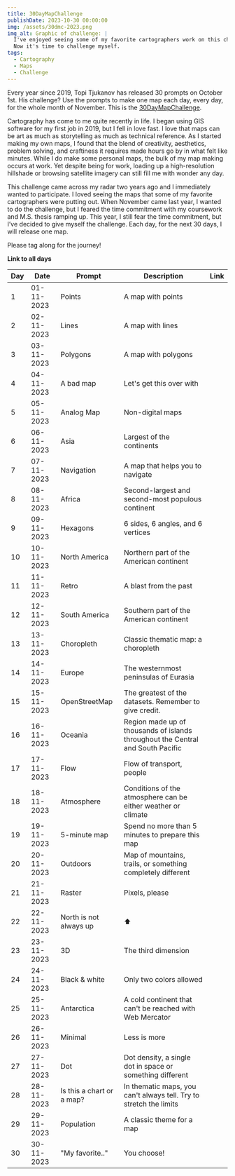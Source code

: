 ```yaml
---
title: 30DayMapChallenge
publishDate: 2023-10-30 00:00:00
img: /assets/30dmc-2023.png
img_alt: Graphic of challenge: |
  I've enjoyed seeing some of my favorite cartographers work on this challenge before.
  Now it's time to challenge myself.
tags:
  - Cartography
  - Maps
  - Challenge
---
```


Every year since 2019, Topi Tjukanov has released 30 prompts on October 1st.  His challenge?  Use the prompts to make one map each day, every day, for the whole month of November.  This is the [30DayMapChallenge](https://30daymapchallenge.com/).

Cartography has come to me quite recently in life.  I began using GIS software for my first job in 2019, but I fell in love fast.  I love that maps can be art as much as storytelling as much as technical reference.  As I started making my own maps, I found that the blend of creativity, aesthetics, problem solving, and craftiness it requires made hours go by in what felt like minutes.  While I do make some personal maps, the bulk of my map making occurs at work.  Yet despite being for work, loading up a high-resolution hillshade or browsing satellite imagery can still fill me with wonder any day.  

This challenge came across my radar two years ago and I immediately wanted to participate.  I loved seeing the maps that some of my favorite cartographers were putting out.  When November came last year, I wanted to do the challenge, but I feared the time commitment with my coursework and M.S. thesis ramping up.  This year, I still fear the time commitment, but I’ve decided to give myself the challenge.  Each day, for the next 30 days, I will release one map.

Please tag along for the journey!



<b>Link to all days</b>

|Day |Date        | Prompt                    |Description                                                                      |Link|
| ---| ---------- | ------------------------- | ------------------------------------------------------------------------------- |---|
| 1  | 01-11-2023 | Points                    | A map with points                                                               | |
| 2  | 02-11-2023 | Lines                     | A map with lines                                                                | |
| 3  | 03-11-2023 | Polygons                  | A map with polygons                                                             | |
| 4  | 04-11-2023 | A bad map                 | Let's get this over with                                                        | |
| 5  | 05-11-2023 | Analog Map                | Non-digital maps                                                                | |
| 6  | 06-11-2023 | Asia                      | Largest of the continents                                                       | |
| 7  | 07-11-2023 | Navigation                | A map that helps you to navigate                                                | |
| 8  | 08-11-2023 | Africa                    | Second-largest and second-most populous continent                               | |
| 9  | 09-11-2023 | Hexagons                  | 6 sides, 6 angles, and 6 vertices                                               | |
| 10 | 10-11-2023 | North America             | Northern part of the American continent                                         | |
| 11 | 11-11-2023 | Retro                     | A blast from the past                                                           | |
| 12 | 12-11-2023 | South America             | Southern part of the American continent                                         | |
| 13 | 13-11-2023 | Choropleth                | Classic thematic map: a choropleth                                              | |
| 14 | 14-11-2023 | Europe                    | The westernmost peninsulas of Eurasia                                           | |
| 15 | 15-11-2023 | OpenStreetMap             | The greatest of the datasets. Remember to give credit.                          | |
| 16 | 16-11-2023 | Oceania                   | Region made up of thousands of islands throughout the Central and South Pacific | |
| 17 | 17-11-2023 | Flow                      | Flow of transport, people                                                       | |
| 18 | 18-11-2023 | Atmosphere                | Conditions of the atmosphere can be either weather or climate                   | |
| 19 | 19-11-2023 | 5-minute map              | Spend no more than 5 minutes to prepare this map                                | |
| 20 | 20-11-2023 | Outdoors                  | Map of mountains, trails, or something completely different                     | |
| 21 | 21-11-2023 | Raster                    | Pixels, please                                                                  | |
| 22 | 22-11-2023 | North is not always up    | ⬆️                                                                               | |
| 23 | 23-11-2023 | 3D                        | The third dimension                                                             | |
| 24 | 24-11-2023 | Black & white             | Only two colors allowed                                                         | |
| 25 | 25-11-2023 | Antarctica                | A cold continent that can't be reached with Web Mercator                        | |
| 26 | 26-11-2023 | Minimal                   | Less is more                                                                    | |
| 27 | 27-11-2023 | Dot                       | Dot density, a single dot in space or something different                       | |
| 28 | 28-11-2023 | Is this a chart or a map? | In thematic maps, you can't always tell. Try to stretch the limits              | |
| 29 | 29-11-2023 | Population                | A classic theme for a map                                                       | |
| 30 | 30-11-2023 | "My favorite.."           | You choose!                                                                     | |



